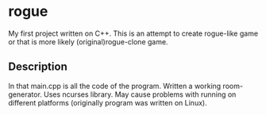 # rogue
My first project written on C++. This is an attempt to create rogue-like game or that is more likely (original)rogue-clone game.
## Description
In that main.cpp is all the code of the program.
Written a working room-generator.
Uses ncurses library. May cause problems with running on different platforms (originally program was written on Linux).
